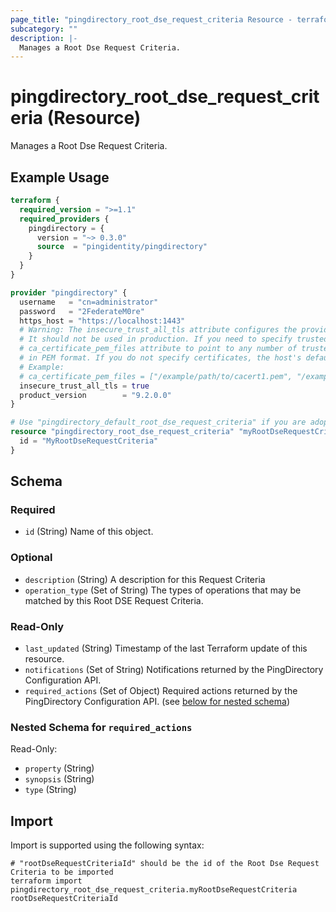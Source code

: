 ```yaml
---
page_title: "pingdirectory_root_dse_request_criteria Resource - terraform-provider-pingdirectory"
subcategory: ""
description: |-
  Manages a Root Dse Request Criteria.
---
```


# pingdirectory_root_dse_request_criteria (Resource)

Manages a Root Dse Request Criteria.

## Example Usage

```terraform
terraform {
  required_version = ">=1.1"
  required_providers {
    pingdirectory = {
      version = "~> 0.3.0"
      source  = "pingidentity/pingdirectory"
    }
  }
}

provider "pingdirectory" {
  username   = "cn=administrator"
  password   = "2FederateM0re"
  https_host = "https://localhost:1443"
  # Warning: The insecure_trust_all_tls attribute configures the provider to trust any certificate presented by the PingDirectory server.
  # It should not be used in production. If you need to specify trusted CA certificates, use the
  # ca_certificate_pem_files attribute to point to any number of trusted CA certificate files
  # in PEM format. If you do not specify certificates, the host's default root CA set will be used.
  # Example:
  # ca_certificate_pem_files = ["/example/path/to/cacert1.pem", "/example/path/to/cacert2.pem"]
  insecure_trust_all_tls = true
  product_version        = "9.2.0.0"
}

# Use "pingdirectory_default_root_dse_request_criteria" if you are adopting existing configuration from the PingDirectory server into Terraform
resource "pingdirectory_root_dse_request_criteria" "myRootDseRequestCriteria" {
  id = "MyRootDseRequestCriteria"
}
```

<!-- schema generated by tfplugindocs -->
## Schema

### Required

- `id` (String) Name of this object.

### Optional

- `description` (String) A description for this Request Criteria
- `operation_type` (Set of String) The types of operations that may be matched by this Root DSE Request Criteria.

### Read-Only

- `last_updated` (String) Timestamp of the last Terraform update of this resource.
- `notifications` (Set of String) Notifications returned by the PingDirectory Configuration API.
- `required_actions` (Set of Object) Required actions returned by the PingDirectory Configuration API. (see [below for nested schema](#nestedatt--required_actions))

<a id="nestedatt--required_actions"></a>
### Nested Schema for `required_actions`

Read-Only:

- `property` (String)
- `synopsis` (String)
- `type` (String)

## Import

Import is supported using the following syntax:

```shell
# "rootDseRequestCriteriaId" should be the id of the Root Dse Request Criteria to be imported
terraform import pingdirectory_root_dse_request_criteria.myRootDseRequestCriteria rootDseRequestCriteriaId
```
